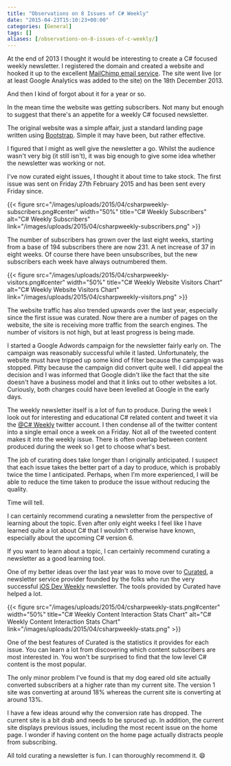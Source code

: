 ```yaml
---
title: "Observations on 8 Issues of C# Weekly"
date: "2015-04-23T15:10:23+00:00"
categories: [General]
tags: []
aliases: [/observations-on-8-issues-of-c-weekly/]
---
```


At the end of 2013 I thought it would be interesting to create a C# focused weekly newsletter. I registered the domain and created a website and hooked it up to the excellent [MailChimp email service](http://mailchimp.com/). The site went live (or at least Google Analytics was added to the site) on the 18th December 2013.

And then I kind of forgot about it for a year or so.

In the mean time the website was getting subscribers. Not many but enough to suggest that there's an appetite for a weekly C# focused newsletter.

The original website was a simple affair, just a standard landing page written using [Bootstrap](http://getbootstrap.com/). Simple it may have been, but rather effective.

I figured that I might as well give the newsletter a go. Whilst the audience wasn't very big (it still isn't), it was big enough to give some idea whether the newsletter was working or not.

I've now curated eight issues, I thought it about time to take stock. The first issue was sent on Friday 27th February 2015 and has been sent every Friday since.

{{< figure src="/images/uploads/2015/04/csharpweekly-subscribers.png#center" width="50%" title="C# Weekly Subscribers" alt="C# Weekly Subscribers" link="/images/uploads/2015/04/csharpweekly-subscribers.png" >}}

The number of subscribers has grown over the last eight weeks, starting from a base of 194 subscribers there are now 231. A net increase of 37 in eight weeks. Of course there have been unsubscribes, but the new subscribers each week have always outnumbered them.

{{< figure src="/images/uploads/2015/04/csharpweekly-visitors.png#center" width="50%" title="C# Weekly Website Visitors Chart" alt="C# Weekly Website Visitors Chart" link="/images/uploads/2015/04/csharpweekly-visitors.png" >}}

The website traffic has also trended upwards over the last year, especially since the first issue was curated. Now there are a number of pages on the website, the site is receiving more traffic from the search engines. The number of visitors is not high, but at least progress is being made.

I started a Google Adwords campaign for the newsletter fairly early on. The campaign was reasonably successful while it lasted. Unfortunately, the website must have tripped up some kind of filter because the campaign was stopped. Pitty because the campaign did convert quite well. I did appeal the decision and I was informed that Google didn't like the fact that the site doesn't have a business model and that it links out to other websites a lot. Curiously, both charges could have been levelled at Google in the early days.

The weekly newsletter itself is a lot of fun to produce. During the week I look out for interesting and educational C# related content and tweet it via the [@C# Weekly](http://twitter.com/csharpweekly) twitter account. I then condense all of the twitter content into a single email once a week on a Friday. Not all of the tweeted content makes it into the weekly issue. There is often overlap between content produced during the week so I get to choose what's best.

The job of curating does take longer than I originally anticipated. I suspect that each issue takes the better part of a day to produce, which is probably twice the time I anticipated. Perhaps, when I'm more experienced, I will be able to reduce the time taken to produce the issue without reducing the quality.

Time will tell.

I can certainly recommend curating a newsletter from the perspective of learning about the topic. Even after only eight weeks I feel like I have learned quite a lot about C# that I wouldn't otherwise have known, especially about the upcoming C# version 6.

If you want to learn about a topic, I can certainly recommend curating a newsletter as a good learning tool.

One of my better ideas over the last year was to move over to [Curated](http://curated.co/), a newsletter service provider founded by the folks who run the very successful [iOS Dev Weekly](http://iosdevweekly.com/) newsletter. The tools provided by Curated have helped a lot.

{{< figure src="/images/uploads/2015/04/csharpweekly-stats.png#center" width="50%" title="C# Weekly Content Interaction Stats Chart" alt="C# Weekly Content Interaction Stats Chart" link="/images/uploads/2015/04/csharpweekly-stats.png" >}}

One of the best features of Curated is the statistics it provides for each issue. You can learn a lot from discovering which content subscribers are most interested in. You won't be surprised to find that the low level C# content is the most popular.

The only minor problem I've found is that my dog eared old site actually converted subscribers at a higher rate than my current site. The version 1 site was converting at around 18% whereas the current site is converting at around 13%.

I have a few ideas around why the conversion rate has dropped. The current site is a bit drab and needs to be spruced up. In addition, the current site displays previous issues, including the most recent issue on the home page. I wonder if having content on the home page actually distracts people from subscribing.

All told curating a newsletter is fun. I can thoroughly recommend it. :smile:
